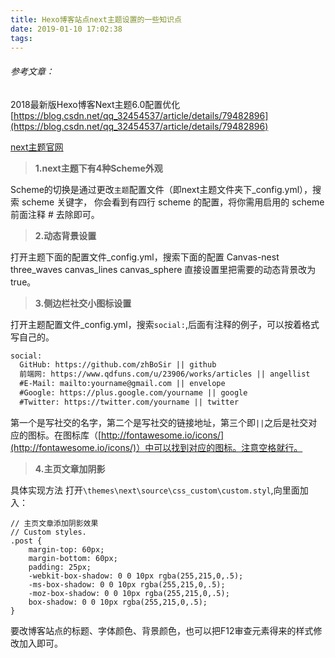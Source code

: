 ```yaml
---
title: Hexo博客站点next主题设置的一些知识点
date: 2019-01-10 17:02:38
tags:
---
```


###### 参考文章：
2018最新版Hexo博客Next主题6.0配置优化
[https://blog.csdn.net/qq_32454537/article/details/79482896](https://blog.csdn.net/qq_32454537/article/details/79482896)

[next主题官网](http://theme-next.iissnan.com/)

> **1.next主题下有4种Scheme外观**

Scheme的切换是通过更改<code>主题</code>配置文件（即next主题文件夹下_config.yml），搜索 scheme 关键字， 你会看到有四行 scheme 的配置，将你需用启用的 scheme 前面注释 # 去除即可。
> **2.动态背景设置**

打开主题下面的配置文件_config.yml，搜索下面的配置
Canvas-nest
three_waves
canvas_lines
canvas_sphere
直接设置里把需要的动态背景改为true。
> **3.侧边栏社交小图标设置**

打开主题配置文件_config.yml，搜索<code>social:</code>,后面有注释的例子，可以按着格式写自己的。
```html
social:
  GitHub: https://github.com/zhBoSir || github
  前端网: https://www.qdfuns.com/u/23906/works/articles || angellist
  #E-Mail: mailto:yourname@gmail.com || envelope
  #Google: https://plus.google.com/yourname || google
  #Twitter: https://twitter.com/yourname || twitter
```
第一个是写社交的名字，第二个是写社交的链接地址，第三个即<code>||</code>之后是社交对应的图标。在图标库（[http://fontawesome.io/icons/](http://fontawesome.io/icons/)）中可以找到对应的图标。注意空格就行。 
> **4.主页文章加阴影**

具体实现方法 
打开<code>\themes\next\source\css\_custom\custom.styl</code>,向里面加入：
```
// 主页文章添加阴影效果
// Custom styles.
.post {
	margin-top: 60px;
	margin-bottom: 60px;
	padding: 25px;
	-webkit-box-shadow: 0 0 10px rgba(255,215,0,.5);
	-ms-box-shadow: 0 0 10px rgba(255,215,0,.5);
	-moz-box-shadow: 0 0 10px rgba(255,215,0,.5);
	box-shadow: 0 0 10px rgba(255,215,0,.5);
}
```
要改博客站点的标题、字体颜色、背景颜色，也可以把F12审查元素得来的样式修改加入即可。